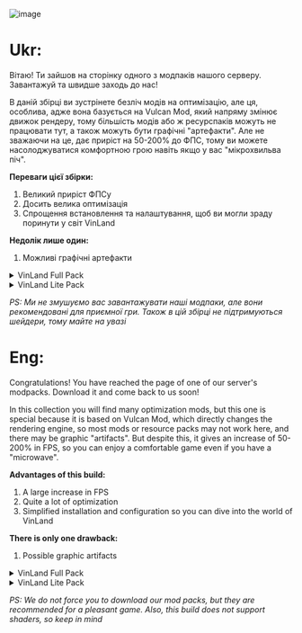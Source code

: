 ![image](https://github.com/user-attachments/assets/216656d8-21cf-4336-a784-ed8ec215906f)

# Ukr:
Вітаю! Ти зайшов на сторінку одного з модпаків нашого серверу. Завантажуй та швидше заходь до нас!

В даній збірці ви зустрінете безліч модів на оптимізацію, але ця, особлива, адже вона базується на Vulcan Mod, який напряму змінює движок рендеру, тому більшість модів або ж ресурспаків можуть не працювати тут, а також можуть бути графічні "артефакти". Але не зважаючи на це, дає приріст на 50-200% до ФПС, тому ви можете насолоджуватися комфортною грою навіть якщо у вас "мікрохвильва піч".

**Переваги цієї збірки:**
1. Великий приріст ФПСу
2. Досить велика оптимізація
3. Спрощення встановлення та налаштування, щоб ви могли зраду поринути у світ VinLand

**Недолік лише один:**
1. Можливі графічні артефакти


<details>
<summary>VinLand Full Pack</summary>

[Ця збірка](https://modrinth.com/modpack/vinland-full-modpack) має за основу Sodium, а також там є моди на оптимізацію, атмосферну гру, шейдери і кілька ресурспаків для цікавості та краси гри

</details>

<details>
<summary>VinLand Lite Pack</summary>

[Ця збірка](https://modrinth.com/modpack/vinland-lite-modpack) має за основу Sodium і моди на оптимізацію. Нічого зайвого

</details>

_PS: Ми не змушуємо вас завантажувати наші модпаки, але вони рекомендовані для приємної гри. Також в цій збірці не підтримуються шейдери, тому майте на увазі_



# Eng:
Congratulations! You have reached the page of one of our server's modpacks. Download it and come back to us soon!

In this collection you will find many optimization mods, but this one is special because it is based on Vulcan Mod, which directly changes the rendering engine, so most mods or resource packs may not work here, and there may be graphic "artifacts". But despite this, it gives an increase of 50-200% in FPS, so you can enjoy a comfortable game even if you have a "microwave".

**Advantages of this build:**
1. A large increase in FPS
2. Quite a lot of optimization
3. Simplified installation and configuration so you can dive into the world of VinLand

**There is only one drawback:**
1. Possible graphic artifacts

<details>
<summary>VinLand Full Pack</summary>

[This pack](https://modrinth.com/modpack/vinland-full-modpack) is based on Sodium, and also contains optimization mods, atmospheric game, shaders and several resource packs for the game's interest and beauty

</details>

<details>
<summary>VinLand Lite Pack</summary>

[This pack](https://modrinth.com/modpack/vinland-lite-modpack) is based on Sodium and optimization mods. Nothing extra

</details>

_PS: We do not force you to download our mod packs, but they are recommended for a pleasant game. Also, this build does not support shaders, so keep in mind_
